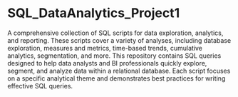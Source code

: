 # SQL_DataAnalytics_Project1

A comprehensive collection of SQL scripts for data exploration, analytics, and reporting. These scripts cover a variety of analyses, including database exploration, measures and metrics, time-based trends, cumulative analytics, segmentation, and more. This repository contains SQL queries designed to help data analysts and BI professionals quickly explore, segment, and analyze data within a relational database. Each script focuses on a specific analytical theme and demonstrates best practices for writing effective SQL queries.


